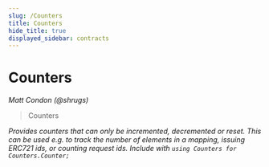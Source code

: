```yaml
---
slug: /Counters
title: Counters
hide_title: true
displayed_sidebar: contracts
---
```


# Counters

_Matt Condon (@shrugs)_

> Counters

_Provides counters that can only be incremented, decremented or reset. This can be used e.g. to track the number of elements in a mapping, issuing ERC721 ids, or counting request ids. Include with `using Counters for Counters.Counter;`_
